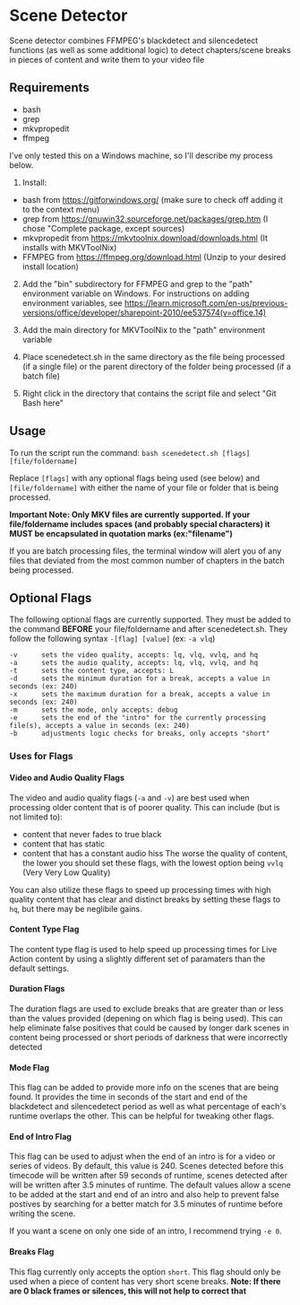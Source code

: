 
# Scene Detector

Scene detector combines FFMPEG's blackdetect and silencedetect functions (as well as some additional logic) to detect chapters/scene breaks in pieces of content and write them to your video file

## Requirements
- bash
- grep
- mkvpropedit
- ffmpeg

I've only tested this on a Windows machine, so I'll describe my process below.

1. Install:
- bash from https://gitforwindows.org/ (make sure to check off adding it to the context menu)
- grep from https://gnuwin32.sourceforge.net/packages/grep.htm (I chose "Complete package, except sources)
- mkvpropedit from https://mkvtoolnix.download/downloads.html (It installs with MKVToolNix)
- FFMPEG from https://ffmpeg.org/download.html (Unzip to your desired install location)

2. Add the "bin" subdirectory for FFMPEG and grep to the "path" environment variable on Windows. For instructions on adding environment variables, see https://learn.microsoft.com/en-us/previous-versions/office/developer/sharepoint-2010/ee537574(v=office.14)

3. Add the main directory for MKVToolNix to the "path" environment variable

4. Place scenedetect.sh in the same directory as the file being processed (if a single file) or the parent directory of the folder being processed (if a batch file)

5. Right click in the directory that contains the script file and select "Git Bash here"

## Usage
To run the script run the command:
```bash scenedetect.sh [flags] [file/foldername]```

Replace ```[flags]``` with any optional flags being used (see below) and ```[file/foldername]``` with either the name of your file or folder that is being processed.

**Important Note: Only MKV files are currently supported. If your file/foldername includes spaces (and probably special characters) it MUST be encapsulated in quotation marks (ex:"filename")**

If you are batch processing files, the terminal window will alert you of any files that deviated from the most common number of chapters in the batch being processed.

## Optional Flags
The following optional flags are currently supported. They must be added to the command **BEFORE** your file/foldername and after scenedetect.sh. They follow the following syntax ```-[flag] [value]``` (ex: ```-a vlq```)
```
-v      sets the video quality, accepts: lq, vlq, vvlq, and hq
-a      sets the audio quality, accepts: lq, vlq, vvlq, and hq
-t      sets the content type, accepts: L
-d      sets the minimum duration for a break, accepts a value in seconds (ex: 240)
-x      sets the maximum duration for a break, accepts a value in seconds (ex: 240)
-m      sets the mode, only accepts: debug
-e      sets the end of the "intro" for the currently processing file(s), accepts a value in seconds (ex: 240)
-b      adjustments logic checks for breaks, only accepts "short"
```

### Uses for Flags
#### Video and Audio Quality Flags
The video and audio quality flags (```-a``` and ```-v```) are best used when processing older content that is of poorer quality. This can include (but is not limited to):
- content that never fades to true black
- content that has static
- content that has a constant audio hiss
The worse the quality of content, the lower you should set these flags, with the lowest option being ```vvlq``` (Very Very Low Quality)

You can also utilize these flags to speed up processing times with high quality content that has clear and distinct breaks by setting these flags to ```hq```, but there may be neglibile gains.

#### Content Type Flag
The content type flag is used to help speed up processing times for Live Action content by using a slightly different set of paramaters than the default settings.

#### Duration Flags
The duration flags are used to exclude breaks that are greater than or less than the values provided (depening on which flag is being used). This can help eliminate false positives that could be caused by longer dark scenes in content being processed or short periods of darkness that were incorrectly detected

#### Mode Flag
This flag can be added to provide more info on the scenes that are being found. It provides the time in seconds of the start and end of the blackdetect and silencedetect period as well as what percentage of each's runtime overlaps the other. This can be helpful for tweaking other flags.

#### End of Intro Flag
This flag can be used to adjust when the end of an intro is for a video or series of videos. By default, this value is 240. Scenes detected before this timecode will be written after 59 seconds of runtime, scenes detected after will be written after 3.5 minutes of runtime. The default values allow a scene to be added at the start and end of an intro and also help to prevent false postives by searching for a better match for 3.5 minutes of runtime before writing the scene.

If you want a scene on only one side of an intro, I recommend trying ```-e 0```.

#### Breaks Flag
This flag currently only accepts the option ```short```. This flag should only be used when a piece of content has very short scene breaks. **Note: If there are 0 black frames or silences, this will not help to correct that**


